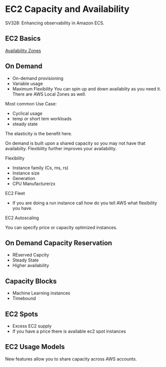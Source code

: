 # EC2 Capacity and Availability
SV328: Enhancing observability in Amazon ECS.

## EC2 Basics

[Availability Zones](https://aws.amazon.com/builders-library/static-stability-using-availability-zones/)

## On Demand
* On-demand provisioning
* Variable usage
* Maximum Flexibility
You can spin up and down availabiity as you need it. There are AWS Local Zones as well.

Most common Use Case:
* Cyclical usage
* temp or short tem workloads
* steady state

The elasticity is the benefit here.

On demand is built upon a shared capacity so you may not have that availabiity. Flexibility further improves your availability.

Flexibility
* Instance family (Cs, ms, rs)
* Instance size
* Generation
* CPU Manufacturerzx

EC2 Fleet
* If you are doing a run instance call how do you tell AWS what flexibility you have.

EC2 Autoscaling

You can specify price or capacity optimized instances.

## On Demand Capacity Reservation
* REserved Capcity
* Steady State
* Higher availability

## Capacity Blocks
* Machine Learning instances
* Timebound

## EC2 Spots
* Excess EC2 supply
* If you have a price there is available ec2 spot instances

## EC2 Usage Models

New features allow you to share capacity across AWS accounts.
